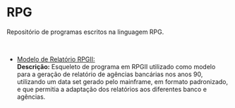 # RPG

Repositório de programas escritos na linguagem RPG. 

<br />


* [Modelo de Relatório RPGII: ](https://github.com/fermyno/mainframe/tree/main/RPG/relatorio-de-agencias)  
  **Descrição:** Esqueleto de programa em RPGII utilizado como modelo para a geração de relatório de agências bancárias nos anos 90, utilizando um data set gerado pelo mainframe, em formato padronizado, e que permitia a adaptação dos relatórios aos diferentes banco e agências.  


<br />

